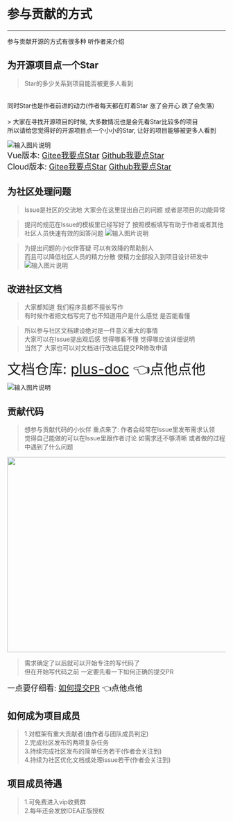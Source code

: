 # 参与贡献的方式
- - -
参与贡献开源的方式有很多种 听作者来介绍

## 为开源项目点一个Star

> Star的多少关系到项目能否被更多人看到
<br>
同时Star也是作者前进的动力(作者每天都在盯着Star 涨了会开心 跌了会失落)
<br>
<br>
> 大家在寻找开源项目的时候, 大多数情况也是会先看Star比较多的项目
<br>
所以请给您觉得好的开源项目点一个小小的Star, 让好的项目能够被更多人看到
<br>

![输入图片说明](https://foruda.gitee.com/images/1678934493115487351/0c45121e_1766278.png "屏幕截图")
<br>
<font size="4">Vue版本: [Gitee我要点Star](https://gitee.com/dromara/RuoYi-Vue-Plus/stargazers) [Github我要点Star](https://github.com/dromara/RuoYi-Vue-Plus)</font>
<br>
<font size="4">Cloud版本: [Gitee我要点Star](https://gitee.com/dromara/RuoYi-Cloud-Plus/stargazers) [Github我要点Star](https://github.com/dromara/RuoYi-Cloud-Plus)</font>

## 为社区处理问题

> Issue是社区的交流地 大家会在这里提出自己的问题 或者是项目的功能异常

> 提问的规范在Issue的模板里已经写好了 按照模板填写有助于作者或者其他社区人员快速有效的回答问题
![输入图片说明](https://foruda.gitee.com/images/1678935068341532603/4b9d7af9_1766278.png "屏幕截图")

> 为提出问题的小伙伴答疑 可以有效降的帮助别人<br>
> 而且可以降低社区人员的精力分散 使精力全部投入到项目设计研发中
![输入图片说明](https://foruda.gitee.com/images/1678935380481365514/dddc9ce9_1766278.png "屏幕截图")

## 改进社区文档

> 大家都知道 我们程序员都不擅长写作<br>
> 有时候作者把文档写完了也不知道用户是什么感觉 是否能看懂<br>

> 所以参与社区文档建设绝对是一件意义重大的事情<br>
> 大家可以在Issue提出观后感 觉得哪看不懂 觉得哪应该详细说明<br>
> 当然了 大家也可以对文档进行改进后提交PR修改申请

<font size="6">文档仓库: [plus-doc](https://gitee.com/JavaLionLi/plus-doc) 👈点他点他</font>
![输入图片说明](https://foruda.gitee.com/images/1678935992827063291/d7c4dc5b_1766278.png "屏幕截图")

## 贡献代码

> 想参与贡献代码的小伙伴 重点来了: 作者会经常在Issue里发布需求认领<br>
> 觉得自己能做的可以在Issue里跟作者讨论 如需求还不够清晰 或者做的过程中遇到了什么问题

<img src="https://foruda.gitee.com/images/1678936513184771725/f26349dd_1766278.png" width="550px" height="450px" />

> 需求确定了以后就可以开始专注的写代码了<br>
> 但在开始写代码之前 一定要先看一下如何正确的提交PR

<font size="4">一点要仔细看: [如何提交PR](/common/pr.md) 👈点他点他</font>

## 如何成为项目成员

> 1.对框架有重大贡献者(由作者与团队成员判定)<br>
> 2.完成社区发布的两项复杂任务<br>
> 3.持续完成社区发布的简单任务若干(作者会关注到)<br>
> 4.持续为社区优化文档或处理issue若干(作者会关注到)<br>

## 项目成员待遇

> 1.可免费进入vip收费群<br>
> 2.每年还会发放IDEA正版授权<br>

